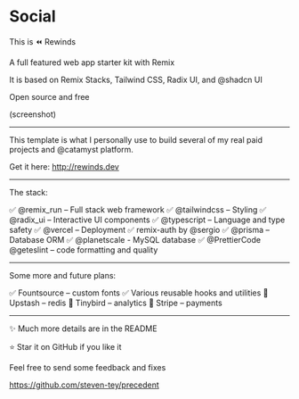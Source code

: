 # Social

This is ⏪ Rewinds

A full featured web app starter kit with Remix

It is based on Remix Stacks, Tailwind CSS, Radix UI, and @shadcn UI

Open source and free

(screenshot)

---

This template is what I personally use to build several of my real paid projects and @catamyst platform.

Get it here: http://rewinds.dev

---

The stack:

✅ @remix_run – Full stack web framework
✅ @tailwindcss – Styling
✅ @radix_ui – Interactive UI components
✅ @typescript – Language and type safety
✅ @vercel – Deployment
✅ remix-auth by @sergio
✅ @prisma – Database ORM
✅ @planetscale - MySQL database
✅ @PrettierCode @geteslint – code formatting and quality

---

Some more and future plans:

✅ Fountsource – custom fonts
✅ Various reusable hooks and utilities
🚧 Upstash – redis
🚧 Tinybird – analytics
🚧 Stripe – payments

---

✨ Much more details are in the README

⭐ Star it on GitHub if you like it

Feel free to send some feedback and fixes

https://github.com/steven-tey/precedent
